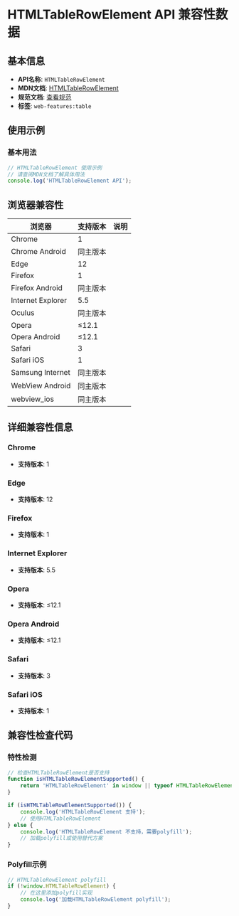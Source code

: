 # HTMLTableRowElement API 兼容性数据

## 基本信息

- **API名称**: `HTMLTableRowElement`
- **MDN文档**: [HTMLTableRowElement](https://developer.mozilla.org/docs/Web/API/HTMLTableRowElement)
- **规范文档**: [查看规范](https://html.spec.whatwg.org/multipage/tables.html#htmltablerowelement)
- **标签**: `web-features:table`

## 使用示例

### 基本用法

```javascript
// HTMLTableRowElement 使用示例
// 请查阅MDN文档了解具体用法
console.log('HTMLTableRowElement API');
```

## 浏览器兼容性

| 浏览器 | 支持版本 | 说明 |
|--------|----------|------|
| Chrome | 1 |  |
| Chrome Android | 同主版本 |  |
| Edge | 12 |  |
| Firefox | 1 |  |
| Firefox Android | 同主版本 |  |
| Internet Explorer | 5.5 |  |
| Oculus | 同主版本 |  |
| Opera | ≤12.1 |  |
| Opera Android | ≤12.1 |  |
| Safari | 3 |  |
| Safari iOS | 1 |  |
| Samsung Internet | 同主版本 |  |
| WebView Android | 同主版本 |  |
| webview_ios | 同主版本 |  |

## 详细兼容性信息

### Chrome

- **支持版本**: 1

### Edge

- **支持版本**: 12

### Firefox

- **支持版本**: 1

### Internet Explorer

- **支持版本**: 5.5

### Opera

- **支持版本**: ≤12.1

### Opera Android

- **支持版本**: ≤12.1

### Safari

- **支持版本**: 3

### Safari iOS

- **支持版本**: 1

## 兼容性检查代码

### 特性检测

```javascript
// 检查HTMLTableRowElement是否支持
function isHTMLTableRowElementSupported() {
    return 'HTMLTableRowElement' in window || typeof HTMLTableRowElement !== 'undefined';
}

if (isHTMLTableRowElementSupported()) {
    console.log('HTMLTableRowElement 支持');
    // 使用HTMLTableRowElement
} else {
    console.log('HTMLTableRowElement 不支持，需要polyfill');
    // 加载polyfill或使用替代方案
}
```

### Polyfill示例

```javascript
// HTMLTableRowElement polyfill
if (!window.HTMLTableRowElement) {
    // 在这里添加polyfill实现
    console.log('加载HTMLTableRowElement polyfill');
}
```

